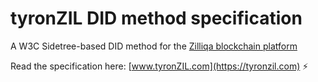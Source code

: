# tyronZIL DID method specification

A W3C Sidetree-based DID method for the [Zilliqa blockchain platform](https://zilliqa.com)

Read the specification here: [www.tyronZIL.com](https://tyronzil.com) :zap: